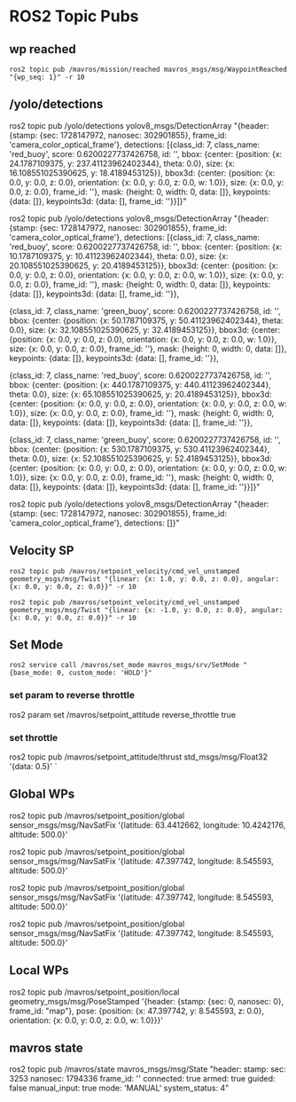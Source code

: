 # ROS2 Topic Pubs

## wp reached
`ros2 topic pub /mavros/mission/reached mavros_msgs/msg/WaypointReached "{wp_seq: 1}" -r 10`

## /yolo/detections

ros2 topic pub /yolo/detections yolov8_msgs/DetectionArray "{header: {stamp: {sec: 1728147972, nanosec: 302901855}, frame_id: 'camera_color_optical_frame'}, detections: [{class_id: 7, class_name: 'red_buoy', score: 0.6200227737426758, id: '', bbox: {center: {position: {x: 24.1787109375, y: 237.41123962402344}, theta: 0.0}, size: {x: 16.108551025390625, y: 18.4189453125}}, bbox3d: {center: {position: {x: 0.0, y: 0.0, z: 0.0}, orientation: {x: 0.0, y: 0.0, z: 0.0, w: 1.0}}, size: {x: 0.0, y: 0.0, z: 0.0}, frame_id: ''}, mask: {height: 0, width: 0, data: []}, keypoints: {data: []}, keypoints3d: {data: [], frame_id: ''}}]}"

ros2 topic pub /yolo/detections yolov8_msgs/DetectionArray "{header: {stamp: {sec: 1728147972, nanosec: 302901855}, frame_id: 'camera_color_optical_frame'}, detections: [{class_id: 7, class_name: 'red_buoy', score: 0.6200227737426758, id: '', bbox: {center: {position: {x: 10.1787109375, y: 10.41123962402344}, theta: 0.0}, size: {x: 20.108551025390625, y: 20.4189453125}}, bbox3d: {center: {position: {x: 0.0, y: 0.0, z: 0.0}, orientation: {x: 0.0, y: 0.0, z: 0.0, w: 1.0}}, size: {x: 0.0, y: 0.0, z: 0.0}, frame_id: ''}, mask: {height: 0, width: 0, data: []}, keypoints: {data: []}, keypoints3d: {data: [], frame_id: ''}},

 {class_id: 7, class_name: 'green_buoy', score: 0.6200227737426758, id: '', bbox: {center: {position: {x: 50.1787109375, y: 50.41123962402344}, theta: 0.0}, size: {x: 32.108551025390625, y: 32.4189453125}}, bbox3d: {center: {position: {x: 0.0, y: 0.0, z: 0.0}, orientation: {x: 0.0, y: 0.0, z: 0.0, w: 1.0}}, size: {x: 0.0, y: 0.0, z: 0.0}, frame_id: ''}, mask: {height: 0, width: 0, data: []}, keypoints: {data: []}, keypoints3d: {data: [], frame_id: ''}},

 {class_id: 7, class_name: 'red_buoy', score: 0.6200227737426758, id: '', bbox: {center: {position: {x: 440.1787109375, y: 440.41123962402344}, theta: 0.0}, size: {x: 65.108551025390625, y: 20.4189453125}}, bbox3d: {center: {position: {x: 0.0, y: 0.0, z: 0.0}, orientation: {x: 0.0, y: 0.0, z: 0.0, w: 1.0}}, size: {x: 0.0, y: 0.0, z: 0.0}, frame_id: ''}, mask: {height: 0, width: 0, data: []}, keypoints: {data: []}, keypoints3d: {data: [], frame_id: ''}},
 
  {class_id: 7, class_name: 'green_buoy', score: 0.6200227737426758, id: '', bbox: {center: {position: {x: 530.1787109375, y: 530.41123962402344}, theta: 0.0}, size: {x: 52.108551025390625, y: 52.4189453125}}, bbox3d: {center: {position: {x: 0.0, y: 0.0, z: 0.0}, orientation: {x: 0.0, y: 0.0, z: 0.0, w: 1.0}}, size: {x: 0.0, y: 0.0, z: 0.0}, frame_id: ''}, mask: {height: 0, width: 0, data: []}, keypoints: {data: []}, keypoints3d: {data: [], frame_id: ''}}]}"

ros2 topic pub /yolo/detections yolov8_msgs/DetectionArray "{header: {stamp: {sec: 1728147972, nanosec: 302901855}, frame_id: 'camera_color_optical_frame'}, detections: []}"

## Velocity SP
`ros2 topic pub /mavros/setpoint_velocity/cmd_vel_unstamped geometry_msgs/msg/Twist "{linear: {x: 1.0, y: 0.0, z: 0.0}, angular: {x: 0.0, y: 0.0, z: 0.0}}" -r 10`

`ros2 topic pub /mavros/setpoint_velocity/cmd_vel_unstamped geometry_msgs/msg/Twist "{linear: {x: -1.0, y: 0.0, z: 0.0}, angular: {x: 0.0, y: 0.0, z: 0.0}}" -r 10`


## Set Mode
`ros2 service call /mavros/set_mode mavros_msgs/srv/SetMode "{base_mode: 0, custom_mode: 'HOLD'}"`


### set param to reverse throttle
ros2 param set /mavros/setpoint_attitude reverse_throttle true

### set throttle
ros2 topic pub /mavros/setpoint_attitude/thrust std_msgs/msg/Float32 '{data: 0.5}'
`

## Global WPs

ros2 topic pub /mavros/setpoint_position/global sensor_msgs/msg/NavSatFix '{latitude: 63.4412662, longitude: 10.4242176, altitude: 500.0}'

ros2 topic pub /mavros/setpoint_position/global sensor_msgs/msg/NavSatFix '{latitude: 47.397742, longitude: 8.545593, altitude: 500.0}'

ros2 topic pub /mavros/setpoint_position/global sensor_msgs/msg/NavSatFix '{latitude: 47.397742, longitude: 8.545593, altitude: 500.0}'

ros2 topic pub /mavros/setpoint_position/global sensor_msgs/msg/NavSatFix '{latitude: 47.397742, longitude: 8.545593, altitude: 500.0}'

## Local WPs

ros2 topic pub /mavros/setpoint_position/local geometry_msgs/msg/PoseStamped '{header: {stamp: {sec: 0, nanosec: 0}, frame_id: "map"}, pose: {position: {x: 47.397742, y: 8.545593, z: 0.0}, orientation: {x: 0.0, y: 0.0, z: 0.0, w: 1.0}}}'


## mavros state
ros2 topic pub /mavros/state mavros_msgs/msg/State "header:
  stamp:
    sec: 3253
    nanosec: 1794336
  frame_id: ''
connected: true
armed: true
guided: false
manual_input: true
mode: 'MANUAL'
system_status: 4"

